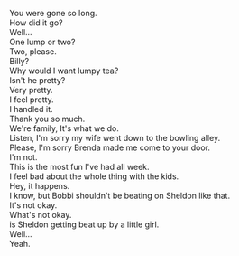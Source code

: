 
You were gone so long.     
How did it go?     
Well...     
One lump or two?     
Two, please.     
Billy?     
Why would I want lumpy tea?     
Isn't he pretty?     
Very pretty.     
I feel pretty.     
I handled it.     
Thank you so much.     
We're family, It's what we do.     
Listen, I'm sorry my wife went down to the bowling alley.     
Please, I'm sorry Brenda made me come to your door.     
I'm not.     
This is the most fun I've had all week.     
I feel bad about the whole thing with the kids.     
Hey, it happens.     
I know, but Bobbi shouldn't be beating on Sheldon like that.     
It's not okay.     
What's not okay.     
is Sheldon getting beat up by a little girl.     
Well...     
Yeah.     








